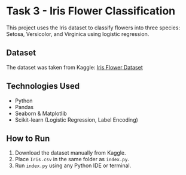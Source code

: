 # Task 3 - Iris Flower Classification

This project uses the Iris dataset to classify flowers into three species: Setosa, Versicolor, and Virginica using logistic regression.

## Dataset
The dataset was taken from Kaggle: [Iris Flower Dataset](https://www.kaggle.com/datasets/arshid/iris-flower-dataset)

## Technologies Used
- Python
- Pandas
- Seaborn & Matplotlib
- Scikit-learn (Logistic Regression, Label Encoding)

## How to Run
1. Download the dataset manually from Kaggle.
2. Place `Iris.csv` in the same folder as `index.py`.
3. Run `index.py` using any Python IDE or terminal.
